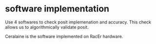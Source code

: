 # software implementation

Use 4 softwares to check posit implemenation and accuracy.
This check allows us to algorithmically validate posit.

Ceralaine is the software implemented on RacEr hardware.
